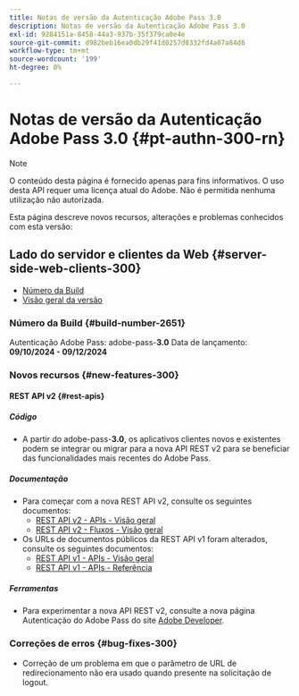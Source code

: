 ```yaml
---
title: Notas de versão da Autenticação Adobe Pass 3.0
description: Notas de versão da Autenticação Adobe Pass 3.0
exl-id: 9284151a-8458-44a3-937b-35f379ca0e4e
source-git-commit: d982beb16ea0db29f41d0257d8332fd4a07a84d8
workflow-type: tm+mt
source-wordcount: '199'
ht-degree: 0%

---
```


# Notas de versão da Autenticação Adobe Pass 3.0 {#pt-authn-300-rn}

>[!NOTE]
>
>O conteúdo desta página é fornecido apenas para fins informativos. O uso desta API requer uma licença atual do Adobe. Não é permitida nenhuma utilização não autorizada.

Esta página descreve novos recursos, alterações e problemas conhecidos com esta versão:

## Lado do servidor e clientes da Web {#server-side-web-clients-300}

* [Número da Build](#build-number-300)
* [Visão geral da versão](#release-overview-300)

### Número da Build {#build-number-2651}

Autenticação Adobe Pass: adobe-pass-**3.0**
Data de lançamento: **09/10/2024 - 09/12/2024**

### Novos recursos {#new-features-300}

#### REST API v2 {#rest-apis}

##### Código

* A partir do adobe-pass-**3.0**, os aplicativos clientes novos e existentes podem se integrar ou migrar para a nova API REST v2 para se beneficiar das funcionalidades mais recentes do Adobe Pass.

##### Documentação

* Para começar com a nova REST API v2, consulte os seguintes documentos:
   * [REST API v2 - APIs - Visão geral](../integration-guide-programmers/rest-apis/rest-api-v2/apis/rest-api-v2-apis-overview.md)
   * [REST API v2 - Fluxos - Visão geral](../integration-guide-programmers/rest-apis/rest-api-v2/flows/rest-api-v2-flows-overview.md)
* Os URLs de documentos públicos da REST API v1 foram alterados, consulte os seguintes documentos:
   * [REST API v1 - APIs - Visão geral](../integration-guide-programmers/legacy/rest-api-v1/apis/rest-api-overview.md)
   * [REST API v1 - APIs - Referência](../integration-guide-programmers/legacy/rest-api-v1/rest-api-reference.md)

##### Ferramentas

* Para experimentar a nova API REST v2, consulte a nova página Autenticação do Adobe Pass do site [Adobe Developer](https://developer.adobe.com/adobe-pass).

### Correções de erros {#bug-fixes-300}

* Correção de um problema em que o parâmetro de URL de redirecionamento não era usado quando presente na solicitação de logout.
